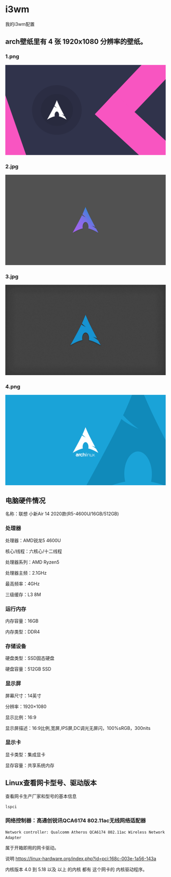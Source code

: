 # i3wm

我的i3wm配置

## arch壁纸里有 4 张 1920x1080 分辨率的壁纸。

### 1.png

![1.png](https://github.com/xiaoyunxibing/i3wm/blob/main/arch%E5%A3%81%E7%BA%B8/1.png)

### 2.jpg

![2.jpg](https://github.com/xiaoyunxibing/i3wm/blob/main/arch%E5%A3%81%E7%BA%B8/2.jpg)

### 3.jpg

![3.jpg](https://github.com/xiaoyunxibing/i3wm/blob/main/arch%E5%A3%81%E7%BA%B8/3.jpg)

### 4.png

![4.png](https://github.com/xiaoyunxibing/i3wm/blob/main/arch%E5%A3%81%E7%BA%B8/4.png)

## 电脑硬件情况

名称：联想 小新Air 14 2020款(R5-4600U/16GB/512GB)

### 处理器

处理器：AMD锐龙5 4600U

核心/线程：六核心/十二线程

处理器系列：AMD Ryzen5

处理器主频：2.1GHz

最高频率：4GHz

三级缓存：L3 8M

### 运行内存
内存容量：16GB

内存类型：DDR4

### 存储设备

硬盘类型：SSD固态硬盘

硬盘容量：512GB SSD

### 显示屏

屏幕尺寸：14英寸

分辨率：1920×1080

显示比例：16:9

显示屏描述：16:9比例,宽屏,IPS屏,DC调光无屏闪，100%sRGB，300nits

### 显示卡

显卡类型：集成显卡

显存容量：共享系统内存

## Linux查看网卡型号、驱动版本

查看网卡生产厂家和型号的基本信息 

`lspci`

### 网络控制器：高通创锐讯QCA6174 802.11ac无线网络适配器

`Network controller: Qualcomm Atheros QCA6174 802.11ac Wireless Network Adapter`

属于开箱即用的网卡驱动。

说明 <https://linux-hardware.org/index.php?id=pci:168c-003e-1a56-143a>

内核版本 4.0 到 5.18 以及 以上 的内核 都有 这个网卡的 内核驱动程序。

